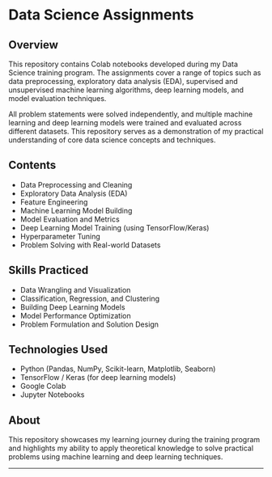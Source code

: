 # Data Science Assignments

## Overview
This repository contains Colab notebooks developed during my Data Science training program. The assignments cover a range of topics such as data preprocessing, exploratory data analysis (EDA), supervised and unsupervised machine learning algorithms, deep learning models, and model evaluation techniques.

All problem statements were solved independently, and multiple machine learning and deep learning models were trained and evaluated across different datasets. This repository serves as a demonstration of my practical understanding of core data science concepts and techniques.

## Contents
- Data Preprocessing and Cleaning
- Exploratory Data Analysis (EDA)
- Feature Engineering
- Machine Learning Model Building
- Model Evaluation and Metrics
- Deep Learning Model Training (using TensorFlow/Keras)
- Hyperparameter Tuning
- Problem Solving with Real-world Datasets

## Skills Practiced
- Data Wrangling and Visualization
- Classification, Regression, and Clustering
- Building Deep Learning Models
- Model Performance Optimization
- Problem Formulation and Solution Design

## Technologies Used
- Python (Pandas, NumPy, Scikit-learn, Matplotlib, Seaborn)
- TensorFlow / Keras (for deep learning models)
- Google Colab
- Jupyter Notebooks

## About
This repository showcases my learning journey during the training program and highlights my ability to apply theoretical knowledge to solve practical problems using machine learning and deep learning techniques.

---
